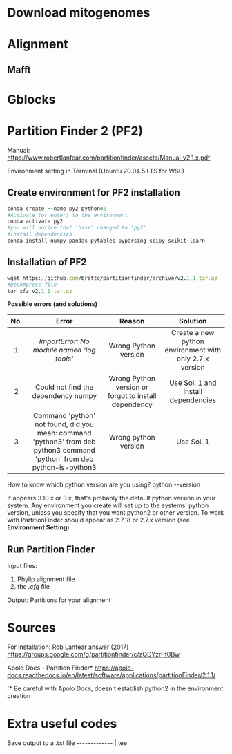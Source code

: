 # Download mitogenomes
# Alignment
## Mafft

# Gblocks
# Partition Finder 2 (PF2)
Manual: https://www.robertlanfear.com/partitionfinder/assets/Manual_v2.1.x.pdf

Environment setting in Terminal (Ubuntu 20.04.5 LTS for WSL)

## Create environment for PF2 installation

```ruby
conda create --name py2 python=2 
#Activate (or enter) to the environment
conda activate py2 
#you will notice that 'base' changed to 'py2'
#install dependencies
conda install numpy pandas pytables pyparsing scipy scikit-learn
```


## Installation of PF2

```ruby
wget https://github.com/brettc/partitionfinder/archive/v2.1.1.tar.gz
#Decompress file
tar xfz v2.1.1.tar.gz
```

**Possible errors (and solutions)**

No.  |                   Error                    |        Reason        |                                     Solution                        |
:---:|                   :---:                    |         :---:        |                                       :---:                         |
1    | _ImportError: No module named 'log tools'_ | Wrong Python version | Create a new python environment with only 2.7.x version             |
2    |Could not find the dependency numpy         | Wrong Python version or forgot to install dependency | Use Sol. 1 and install dependencies |
3    |Command 'python' not found, did you mean:  command 'python3' from deb python3 command 'python' from deb python-is-python3 | Wrong python version | Use Sol. 1 |

How to know which python version are you using?
python --version

If appears 3.10.x or 3.x, that's probably the default python version in your system. Any environment you create will set up to the systems' python version, unless you specify that you want python2 or other version. To work with PartitionFinder should appear as 2.7.18 or 2.7.x version (see **Environment Setting**)

## Run Partition Finder
Input files: 
1. Phylip alignment file
2. the *.cfg* file


Output: Partitions for your alignment
# Sources 
For installation: 
Rob Lanfear answer (2017) https://groups.google.com/g/partitionfinder/c/zQDYzrFf0Bw

Apolo Docs - Partition Finder* https://apolo-docs.readthedocs.io/en/latest/software/applications/partitionFinder/2.1.1/

'* Be careful with Apolo Docs, doesn't establish python2 in the environment creation

# Extra useful codes
Save output to a .txt file -------------  <comand> | tee <output file>
